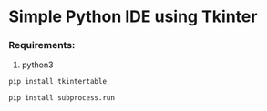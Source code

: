 # Simple Python IDE using Tkinter


### Requirements:
1. python3

```bash
pip install tkintertable
```
```bash
pip install subprocess.run
```
